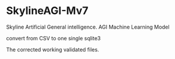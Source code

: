 # SkylineAGI-Mv7
Skyline Artificial General intelligence. AGI Machine Learning Model

convert from CSV to one single sqlite3

The corrected working validated files.
